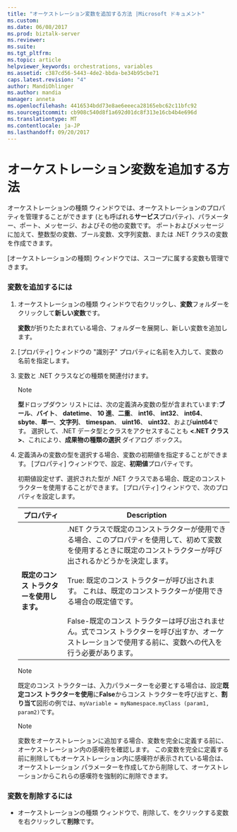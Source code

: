 ```yaml
---
title: "オーケストレーション変数を追加する方法 |Microsoft ドキュメント"
ms.custom: 
ms.date: 06/08/2017
ms.prod: biztalk-server
ms.reviewer: 
ms.suite: 
ms.tgt_pltfrm: 
ms.topic: article
helpviewer_keywords: orchestrations, variables
ms.assetid: c387cd56-5443-4de2-bbda-be34b95cbe71
caps.latest.revision: "4"
author: MandiOhlinger
ms.author: mandia
manager: anneta
ms.openlocfilehash: 4416534bdd73e8ae6eeeca28165ebc62c11bfc92
ms.sourcegitcommit: cb908c540d8f1a692d01dc8f313e16cb4b4e696d
ms.translationtype: MT
ms.contentlocale: ja-JP
ms.lasthandoff: 09/20/2017
---
```

# <a name="how-to-add-orchestration-variables"></a>オーケストレーション変数を追加する方法
オーケストレーションの種類 ウィンドウでは、オーケストレーションのプロパティを管理することができます (とも呼ばれる**サービス**プロパティ)、パラメーター、ポート、メッセージ、およびその他の変数です。 ポートおよびメッセージに加えて、整数型の変数、ブール変数、文字列変数、または .NET クラスの変数を作成できます。  
  
 [オーケストレーションの種類] ウィンドウでは、スコープに属する変数も管理できます。  
  
### <a name="to-add-a-variable"></a>変数を追加するには  
  
1.  オーケストレーションの種類 ウィンドウで右クリックし、**変数**フォルダーをクリックして**新しい変数**です。  
  
     **変数**が折りたたまれている場合、フォルダーを展開し、新しい変数を追加します。  
  
2.  [プロパティ] ウィンドウの "識別子" プロパティに名前を入力して、変数の名前を指定します。  
  
3.  変数と .NET クラスなどの種類を関連付けます。  
  
    > [!NOTE]
    >  **型**ドロップダウン リストには、次の定義済み変数の型が含まれています:**ブール**、**バイト**、 **datetime**、 **10 進**、**二重**、 **int16**、 **int32**、 **int64**、 **sbyte**、**単一**、**文字列**、 **timespan**、 **uint16**、 **uint32**、および**uint64**です。 選択して、.NET データ型とクラスをアクセスすることも **\<.NET クラス >**、これにより、**成果物の種類の選択** ダイアログ ボックス。  
  
4.  定義済みの変数の型を選択する場合、変数の初期値を指定することができます。 [プロパティ] ウィンドウで、設定、**初期値**プロパティです。  
  
     初期値設定せず、選択された型が .NET クラスである場合、既定のコンストラクターを使用することができます。 [プロパティ] ウィンドウで、次のプロパティを設定します。  
  
    |プロパティ|Description|  
    |--------------|-----------------|  
    |**既定のコンス トラクターを使用します。**|.NET クラスで既定のコンストラクターが使用できる場合、このプロパティを使用して、初めて変数を使用するときに既定のコンストラクターが呼び出されるかどうかを決定します。<br /><br /> True: 既定のコンス トラクターが呼び出されます。 これは、既定のコンストラクターが使用できる場合の既定値です。<br /><br /> False-既定のコンス トラクターは呼び出されません。式でコンス トラクターを呼び出すか、オーケストレーションで使用する前に、変数への代入を行う必要があります。|  
  
    > [!NOTE]
    >  既定のコンス トラクターは、入力パラメーターを必要とする場合は、設定**既定コンス トラクターを使用**に**False**からコンス トラクターを呼び出すと、**割り当て**図形の例では、`myVariable = myNamespace.myClass (param1, param2)`です。  
  
    > [!NOTE]
    >  変数をオーケストレーションに追加する場合、変数を完全に定義する前に、オーケストレーション内の感嘆符を確認します。 この変数を完全に定義する前に削除してもオーケストレーション内に感嘆符が表示されている場合は、オーケストレーション パラメーターを作成してから削除して、オーケストレーションからこれらの感嘆符を強制的に削除できます。  
  
### <a name="to-remove-a-variable"></a>変数を削除するには  
  
-   オーケストレーションの種類 ウィンドウで、削除して、をクリックする変数を右クリックして**削除**です。